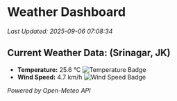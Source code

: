 
# Weather Dashboard

_Last Updated: 2025-09-06 07:08:34_

## Current Weather Data: (Srinagar, JK)
- **Temperature:** 25.6 °C ![Temperature Badge](https://img.shields.io/badge/Temperature-Medium%20Temp-green)
- **Wind Speed:** 4.7 km/h ![Wind Speed Badge](https://img.shields.io/badge/Wind%20Speed-Light%20Wind-blue)

*Powered by Open-Meteo API*
